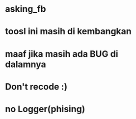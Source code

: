 # asking_fb
# toosl ini masih di kembangkan
# maaf jika masih ada BUG di dalamnya
# Don't recode :)
# no Logger(phising) 
